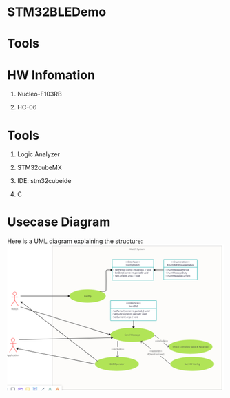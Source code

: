# STM32BLEDemo

# Tools

# HW Infomation
1. Nucleo-F103RB
   
3. HC-06

# Tools
1. Logic Analyzer
   
3. STM32cubeMX
   
5. IDE: stm32cubeide
   
7. C

# Usecase Diagram
Here is a UML diagram explaining the structure:
![UML Diagram](./UML.png)

